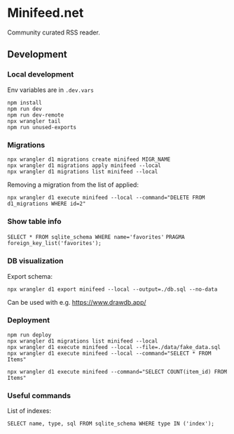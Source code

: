 # Minifeed.net

Community curated RSS reader.

## Development

### Local development

Env variables are in `.dev.vars`

```
npm install
npm run dev
npm run dev-remote
npx wrangler tail
npm run unused-exports
```

### Migrations

```
npx wrangler d1 migrations create minifeed MIGR_NAME
npx wrangler d1 migrations apply minifeed --local
npx wrangler d1 migrations list minifeed --local
```

Removing a migration from the list of applied:

```
npx wrangler d1 execute minifeed --local --command="DELETE FROM d1_migrations WHERE id=2"
```

### Show table info

`SELECT * FROM sqlite_schema WHERE name='favorites'`
`PRAGMA foreign_key_list('favorites');`

### DB visualization

Export schema:

```
npx wrangler d1 export minifeed --local --output=./db.sql --no-data
```

Can be used with e.g. https://www.drawdb.app/

### Deployment

```
npm run deploy
npx wrangler d1 migrations list minifeed --local
npx wrangler d1 execute minifeed --local --file=./data/fake_data.sql
npx wrangler d1 execute minifeed --local --command="SELECT * FROM Items"

npx wrangler d1 execute minifeed --command="SELECT COUNT(item_id) FROM Items"
```

### Useful commands

List of indexes:

```
SELECT name, type, sql FROM sqlite_schema WHERE type IN ('index');
```